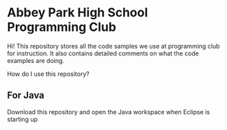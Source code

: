 # Abbey Park High School Programming Club

Hi! This repository stores all the code samples we use at programming club for instruction. It also contains detailed comments on what the code examples are doing.

How do I use this repository?

## For Java 
Download this repository and open the Java workspace when Eclipse is starting up

